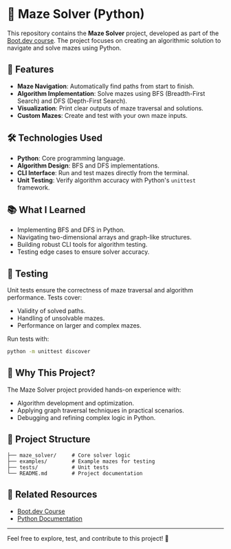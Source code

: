 # 🧩 Maze Solver (Python)

This repository contains the **Maze Solver** project, developed as part of the [Boot.dev course](https://www.boot.dev/courses/build-maze-solver-python). The project focuses on creating an algorithmic solution to navigate and solve mazes using Python.

## 🚀 Features

- **Maze Navigation**: Automatically find paths from start to finish.
- **Algorithm Implementation**: Solve mazes using BFS (Breadth-First Search) and DFS (Depth-First Search).
- **Visualization**: Print clear outputs of maze traversal and solutions.
- **Custom Mazes**: Create and test with your own maze inputs.

## 🛠️ Technologies Used

- **Python**: Core programming language.
- **Algorithm Design**: BFS and DFS implementations.
- **CLI Interface**: Run and test mazes directly from the terminal.
- **Unit Testing**: Verify algorithm accuracy with Python's `unittest` framework.

## 📚 What I Learned

- Implementing BFS and DFS in Python.
- Navigating two-dimensional arrays and graph-like structures.
- Building robust CLI tools for algorithm testing.
- Testing edge cases to ensure solver accuracy.

## 🧪 Testing

Unit tests ensure the correctness of maze traversal and algorithm performance. Tests cover:

- Validity of solved paths.
- Handling of unsolvable mazes.
- Performance on larger and complex mazes.

Run tests with:
```bash
python -m unittest discover
```

## 🌟 Why This Project?

The Maze Solver project provided hands-on experience with:

- Algorithm development and optimization.
- Applying graph traversal techniques in practical scenarios.
- Debugging and refining complex logic in Python.

## 📂 Project Structure

```
├── maze_solver/     # Core solver logic
├── examples/        # Example mazes for testing
├── tests/           # Unit tests
└── README.md        # Project documentation
```

## 🔗 Related Resources

- [Boot.dev Course](https://www.boot.dev/courses/build-maze-solver-python)
- [Python Documentation](https://docs.python.org/3/)

---

Feel free to explore, test, and contribute to this project! 🧩
